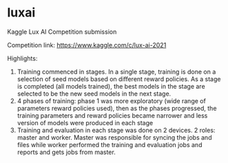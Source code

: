 # luxai
Kaggle Lux AI Competition submission

Competition link: https://www.kaggle.com/c/lux-ai-2021

Highlights:
1. Training commenced in stages. In a single stage, training is done on a selection of seed models based on different reward policies. As a stage is completed (all models trained), the best models in the stage are selected to be the new seed models in the next stage. 
2. 4 phases of training: phase 1 was more exploratory (wide range of parameters reward policies used), then as the phases progressed, the training parameters and reward policies became narrower and less version of models were produced in each stage
3. Training and evaluation in each stage was done on 2 devices. 2 roles: master and worker. Master was responsible for syncing the jobs and files while worker performed the training and evaluation jobs and reports and gets jobs from master.
